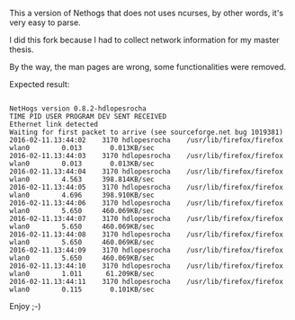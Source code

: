 This a version of Nethogs that does not uses ncurses, by other words, it's very easy to parse.

I did this fork because I had to collect network information for my master thesis.

By the way, the man pages are wrong, some functionalities were removed.

Expected result:

<code>
NetHogs version 0.8.2-hdlopesrocha
TIME PID USER PROGRAM DEV SENT RECEIVED
Ethernet link detected
Waiting for first packet to arrive (see sourceforge.net bug 1019381)
2016-02-11.13:44:02	   3170	hdlopesrocha	/usr/lib/firefox/firefox	wlan0	     0.013	     0.013KB/sec
2016-02-11.13:44:03	   3170	hdlopesrocha	/usr/lib/firefox/firefox	wlan0	     0.013	     0.013KB/sec
2016-02-11.13:44:04	   3170	hdlopesrocha	/usr/lib/firefox/firefox	wlan0	     4.563	   398.814KB/sec
2016-02-11.13:44:05	   3170	hdlopesrocha	/usr/lib/firefox/firefox	wlan0	     4.696	   398.910KB/sec
2016-02-11.13:44:06	   3170	hdlopesrocha	/usr/lib/firefox/firefox	wlan0	     5.650	   460.069KB/sec
2016-02-11.13:44:07	   3170	hdlopesrocha	/usr/lib/firefox/firefox	wlan0	     5.650	   460.069KB/sec
2016-02-11.13:44:08	   3170	hdlopesrocha	/usr/lib/firefox/firefox	wlan0	     5.650	   460.069KB/sec
2016-02-11.13:44:09	   3170	hdlopesrocha	/usr/lib/firefox/firefox	wlan0	     5.650	   460.069KB/sec
2016-02-11.13:44:10	   3170	hdlopesrocha	/usr/lib/firefox/firefox	wlan0	     1.011	    61.209KB/sec
2016-02-11.13:44:11	   3170	hdlopesrocha	/usr/lib/firefox/firefox	wlan0	     0.115	     0.101KB/sec
</code>

Enjoy ;-)

